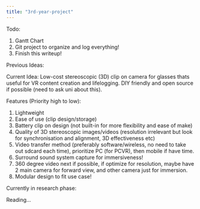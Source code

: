 ```yaml
---
title: "3rd-year-project"
---
```

Todo:
1. Gantt Chart
2. Git project to organize and log everything!
3. Finish this writeup!

Previous Ideas:


Current Idea:
Low-cost stereoscopic (3D) clip on camera for glasses thats useful for VR content creation and lifelogging. DIY friendly and open source if possible (need to ask uni about this).

Features (Priority high to low):
1. Lightweight
2. Ease of use (clip design/storage) 
3. Battery clip on design (not built-in for more flexibility and ease of make)
4. Quality of 3D stereoscopic images/videos (resolution irrelevant but look for synchronisation and alignment, 3D effectiveness etc)
5. Video transfer method (preferably software/wireless, no need to take out sdcard each time), prioritize PC (for PCVR), then mobile if have time.
6. Surround sound system capture for immersiveness!
7. 360 degree video next if possible, if optimize for resolution, maybe have 2 main camera for forward view, and other camera just for immersion.
8. Modular design to fit use case!

Currently in research phase:

Reading...